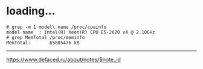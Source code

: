 # loading...

```
# grep -m 1 model\ name /proc/cpuinfo
model name	: Intel(R) Xeon(R) CPU E5-2620 v4 @ 2.10GHz
# grep MemTotal /proc/meminfo
MemTotal:       65805476 kB
```
---
https://www.defaced.ru/about/notes/$note_id
